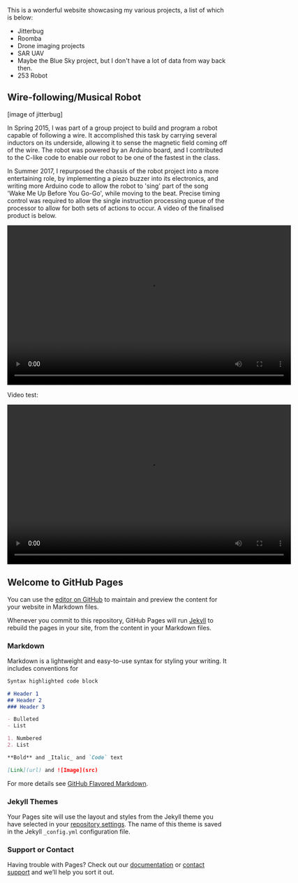 This is a wonderful website showcasing my various projects, a list of which is below:

- Jitterbug
- Roomba
- Drone imaging projects
- SAR UAV
- Maybe the Blue Sky project, but I don't have a lot of data from way back then.
- 253 Robot




## Wire-following/Musical Robot

[image of jitterbug]

In Spring 2015, I was part of a group project to build and program a robot capable of following a wire. It accomplished this task by carrying several inductors on its underside, allowing it to sense the magnetic field coming off of the wire. The robot was powered by an Arduino board, and I contributed to the C-like code to enable our robot to be one of the fastest in the class.

In Summer 2017, I repurposed the chassis of the robot project into a more entertaining role, by implementing a piezo buzzer into its electronics, and writing more Arduino code to allow the robot to 'sing' part of the song 'Wake Me Up Before You Go-Go', while moving to the beat. Precise timing control was required to allow the single instruction processing queue of the processor to allow for both sets of actions to occur. A video of the finalised product is below.

<center>
<video width="650" height="366" controls preload> 
    <source src="jitterbug.mp4"></source> 
    <source src="jitterbug.webm"></source> 
</video>
</center>

Video test:
<center>
<video width="650" height="366" controls preload> 
    <source src="roomba.mp4"></source> 
    <source src="roomba.webm"></source> 
</video>
</center>





## Welcome to GitHub Pages

You can use the [editor on GitHub](https://github.com/bpoteryko/bpoteryko-projects/edit/master/README.md) to maintain and preview the content for your website in Markdown files.

Whenever you commit to this repository, GitHub Pages will run [Jekyll](https://jekyllrb.com/) to rebuild the pages in your site, from the content in your Markdown files.

### Markdown

Markdown is a lightweight and easy-to-use syntax for styling your writing. It includes conventions for

```markdown
Syntax highlighted code block

# Header 1
## Header 2
### Header 3

- Bulleted
- List

1. Numbered
2. List

**Bold** and _Italic_ and `Code` text

[Link](url) and ![Image](src)
```

For more details see [GitHub Flavored Markdown](https://guides.github.com/features/mastering-markdown/).

### Jekyll Themes

Your Pages site will use the layout and styles from the Jekyll theme you have selected in your [repository settings](https://github.com/bpoteryko/bpoteryko-projects/settings). The name of this theme is saved in the Jekyll `_config.yml` configuration file.

### Support or Contact

Having trouble with Pages? Check out our [documentation](https://help.github.com/categories/github-pages-basics/) or [contact support](https://github.com/contact) and we’ll help you sort it out.
